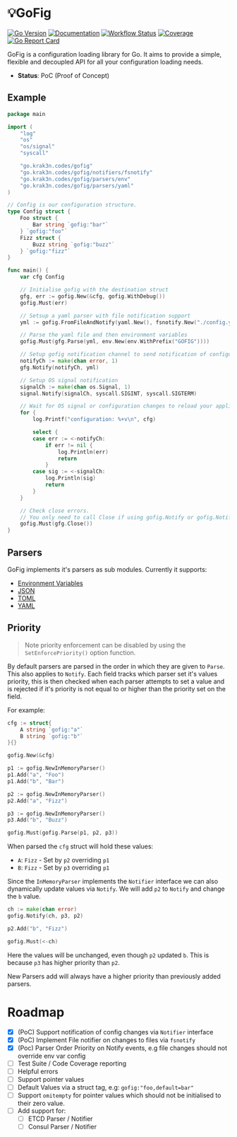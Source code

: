 # 💡GoFig

[![Go Version][goversion-image]][goversion-url]
[![Documentation][doc-image]][doc-url]
[![Workflow Status][workflow-image]][workflow-url]
[![Coverage][coverage-image]][coverage-url]
[![Go Report Card][report-image]][report-url]

GoFig is a configuration loading library for Go. It aims to provide a simple, flexible and
decoupled API for all your configuration loading needs.

* **Status**: PoC (Proof of Concept)

## Example

``` go
package main

import (
	"log"
	"os"
	"os/signal"
	"syscall"

	"go.krak3n.codes/gofig"
	"go.krak3n.codes/gofig/notifiers/fsnotify"
	"go.krak3n.codes/gofig/parsers/env"
	"go.krak3n.codes/gofig/parsers/yaml"
)

// Config is our configuration structure.
type Config struct {
	Foo struct {
		Bar string `gofig:"bar"`
	} `gofig:"foo"`
	Fizz struct {
		Buzz string `gofig:"buzz"`
	} `gofig:"fizz"`
}

func main() {
	var cfg Config

	// Initialise gofig with the destination struct
	gfg, err := gofig.New(&cfg, gofig.WithDebug())
	gofig.Must(err)

	// Setsup a yaml parser with file notification support
	yml := gofig.FromFileAndNotify(yaml.New(), fsnotify.New("./config.yaml"))

	// Parse the yaml file and then environment variables
	gofig.Must(gfg.Parse(yml, env.New(env.WithPrefix("GOFIG"))))

	// Setup gofig notification channel to send notification of configuration updates
	notifyCh := make(chan error, 1)
	gfg.Notify(notifyCh, yml)

	// Setup OS signal notification
	signalCh := make(chan os.Signal, 1)
	signal.Notify(signalCh, syscall.SIGINT, syscall.SIGTERM)

	// Wait for OS signal or configuration changes to reload your application
	for {
		log.Printf("configuration: %+v\n", cfg)

		select {
		case err := <-notifyCh:
			if err != nil {
				log.Println(err)
				return
			}
		case sig := <-signalCh:
			log.Println(sig)
			return
		}
	}

	// Check close errors.
	// You only need to call Close if using gofig.Notify or gofig.NotifyWithContext.
	gofig.Must(gfg.Close())
}
```

## Parsers

GoFig implements it's parsers as sub modules. Currently it supports:

* [Environment Variables][env-url]
* [JSON][json-url]
* [TOML][toml-url]
* [YAML][yaml-url]

## Priority

> Note priority enforcement can be disabled by using the `SetEnforcePriority()` option function.

By default parsers are parsed in the order in which they are given to `Parse`. This also applies to
`Notify`. Each field tracks which parser set it's values priority, this is then checked when each
parser attempts to set a value and is rejected if it's priority is not equal to or higher than the
priority set on the field.

For example:

``` go
cfg := struct{
	A string `gofig:"a"`
	B string `gofig:"b"`
}{}

gofig.New(&cfg)

p1 := gofig.NewInMemoryParser()
p1.Add("a", "Foo")
p1.Add("b", "Bar")

p2 := gofig.NewInMemoryParser()
p2.Add("a", "Fizz")

p3 := gofig.NewInMemoryParser()
p3.Add("b", "Buzz")

gofig.Must(gofig.Parse(p1, p2, p3))
```

When parsed the `cfg` struct will hold these values:

 * `A`: `Fizz` - Set by `p2` overriding `p1`
 * `B`: `Fizz` - Set by `p3` overriding `p1`

Since the `InMemoryParser` implements the `Notifier` interface we can also dynamically update values
via `Notify`. We will add `p2` to `Notify` and change the `b` value.

``` go
ch := make(chan error)
gofig.Notify(ch, p3, p2)

p2.Add("b", "Fizz")

gofig.Must(<-ch)
```

Here the values will be unchanged, even though `p2` updated `b`. This is because `p3` has higher
priority than `p2`.

New Parsers add will always have a higher priority than previously added parsers.

# Roadmap

* [x] (PoC) Support notification of config changes via `Notifier` interface
* [x] (PoC) Implement File notifier on changes to files via `fsnotify`
* [x] (Poc) Parser Order Priority on Notify events, e.g file changes should not override env var config
* [ ] Test Suite / Code Coverage reporting
* [ ] Helpful errors
* [ ] Support pointer values
* [ ] Default Values via a struct tag, e.g: `gofig:"foo,default=bar"`
* [ ] Support `omitempty` for pointer values which should not be initialised to their zero value.
* [ ] Add support for:
  * [ ] ETCD Parser / Notifier
  * [ ] Consul Parser / Notifier

[workflow-image]: https://img.shields.io/github/workflow/status/krak3n/gofig/GoFig?style=flat&logo=github&logoColor=white&label=Workflow
[workflow-url]: https://github.com/krak3n/gofig/actions?query=workflow%3AGoFig
[goversion-image]: https://img.shields.io/badge/Go-1.13+-00ADD8.svg?style=flat&logo=go&logoColor=white
[goversion-url]: https://golang.org/
[doc-image]: https://img.shields.io/badge/Documentation-pkg.go.dev-00ADD8.svg?style=flat&logo=go&logoColor=white
[doc-url]: https://pkg.go.dev/go.krak3n.codes/gofig
[report-image]: https://goreportcard.com/badge/github.com/krak3n/gofig?style=flat-square
[report-url]: https://goreportcard.com/report/github.com/krak3n/gofig
[coverage-image]: https://img.shields.io/codecov/c/gh/krak3n/gofig?label=Coverage&logo=codecov&logoColor=white
[coverage-url]: https://codecov.io/gh/krak3n/gofig
[env-url]: ./parsers/env
[json-url]: ./parsers/json
[toml-url]: ./parsers/toml
[yaml-url]: ./parsers/yaml
